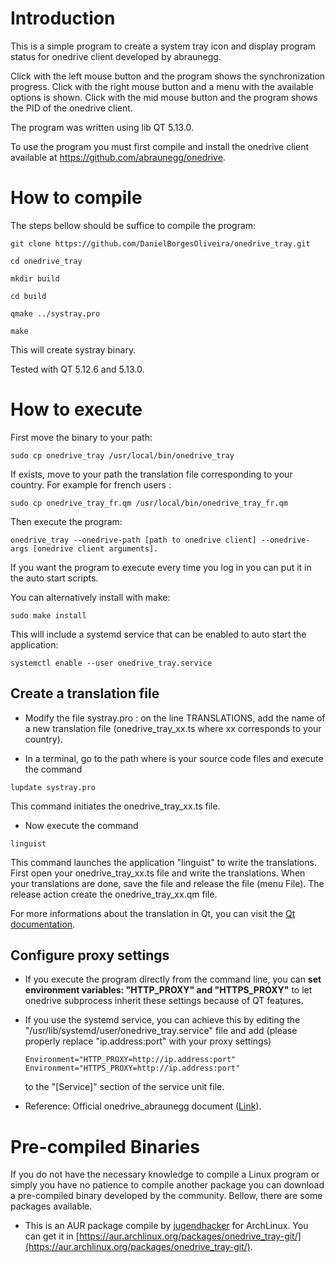 # Introduction

This is a simple program to create a system tray icon and display program status for onedrive client developed by abraunegg.

Click with the left mouse button and the program shows the synchronization progress.
Click with the right mouse button and a menu with the available options is shown.
Click with the mid mouse button and the program shows the PID of the onedrive client.

The program was written using lib QT 5.13.0.

To use the program you must first compile and install the onedrive client available at https://github.com/abraunegg/onedrive.

# How to compile

The steps bellow should be suffice to compile the program:

```
git clone https://github.com/DanielBorgesOliveira/onedrive_tray.git

cd onedrive_tray

mkdir build

cd build

qmake ../systray.pro

make
```

This will create systray binary.

Tested with QT 5.12.6 and 5.13.0.

# How to execute

First move the binary to your path:

```
sudo cp onedrive_tray /usr/local/bin/onedrive_tray
```

If exists, move to your path the translation file corresponding to your country. For example for french users :

```
sudo cp onedrive_tray_fr.qm /usr/local/bin/onedrive_tray_fr.qm
```

Then execute the program:

```
onedrive_tray --onedrive-path [path to onedrive client] --onedrive-args [onedrive client arguments].
```

If you want the program to execute every time you log in you can put it in the auto start scripts.

You can alternatively install with make:

```
sudo make install
```

This will include a systemd service that can be enabled to auto start the application:

```
systemctl enable --user onedrive_tray.service
```

## Create a translation file

- Modify the file systray.pro : on the line TRANSLATIONS, add the name of a new translation file (onedrive_tray_xx.ts where xx corresponds to your country).

- In a terminal, go to the path where is your source code files and execute the command

```
lupdate systray.pro
```

This command initiates the onedrive_tray_xx.ts file.

- Now execute the command

```
linguist
```

This command launches the application "linguist" to write the translations. First open your onedrive_tray_xx.ts file and write the translations. When your translations are done, save the file and release the file (menu File). The release action create the onedrive_tray_xx.qm file.

For more informations about the translation in Qt, you can visit the [Qt documentation](https://doc.qt.io/qt-5/qtlinguist-index.html).

## Configure proxy settings

- If you execute the program directly from the command line, you can **set environment variables: "HTTP_PROXY" and "HTTPS_PROXY"** to let onedrive subprocess inherit these settings because of QT features.

- If you use the systemd service, you can achieve this by editing the "/usr/lib/systemd/user/onedrive_tray.service" file and add (please properly replace "ip.address:port" with your proxy settings)

  ```
  Environment="HTTP_PROXY=http://ip.address:port"
  Environment="HTTPS_PROXY=http://ip.address:port"
  ```

  to the "[Service]" section of the service unit file.
  
- Reference: Official onedrive_abraunegg document ([Link](https://github.com/abraunegg/onedrive/blob/master/docs/USAGE.md#access-onedrive-service-through-a-proxy)).

# Pre-compiled Binaries

If you do not have the necessary knowledge to compile a Linux program or simply you have no patience to compile another package you can download a pre-compiled binary developed by the community. Bellow, there are some packages available.

- This is an AUR package compile by [jugendhacker](https://github.com/jugendhacker) for ArchLinux. You can get it in [https://aur.archlinux.org/packages/onedrive_tray-git/](https://aur.archlinux.org/packages/onedrive_tray-git/).
